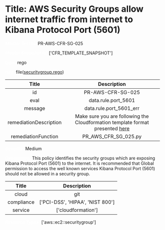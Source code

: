 



# Title: AWS Security Groups allow internet traffic from internet to Kibana Protocol Port (5601)


***<font color="white">Master Test Id:</font>*** PR-AWS-CFR-SG-025

***<font color="white">Master Snapshot Id:</font>*** ['CFR_TEMPLATE_SNAPSHOT']

***<font color="white">type:</font>*** rego

***<font color="white">rule:</font>*** file([securitygroup.rego])  
  
  
  
  

|Title|Description|
| :---: | :---: |
|id|PR-AWS-CFR-SG-025|
|eval|data.rule.port_5601|
|message|data.rule.port_5601_err|
|remediationDescription|Make sure you are following the Cloudformation template format presented <a href='https://docs.aws.amazon.com/AWSCloudFormation/latest/UserGuide/aws-properties-ec2-security-group.html' target='_blank'>here</a>|
|remediationFunction|PR_AWS_CFR_SG_025.py|


***<font color="white">Severity:</font>*** Medium

***<font color="white">Description:</font>*** This policy identifies the security groups which are exposing Kibana Protocol Port (5601) to the internet. It is recommended that Global permission to access the well known services Kibana Protocol Port (5601) should not be allowed in a security group.  
  
  

|Title|Description|
| :---: | :---: |
|cloud|git|
|compliance|['PCI-DSS', 'HIPAA', 'NIST 800']|
|service|['cloudformation']|


***<font color="white">Resource Types:</font>*** ['aws::ec2::securitygroup']


[securitygroup.rego]: https://github.com/prancer-io/prancer-compliance-test/tree/master/aws/iac/securitygroup.rego
